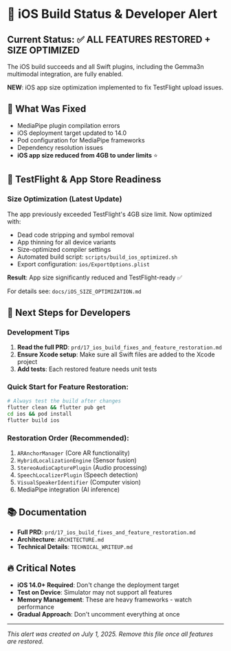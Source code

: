# 🚨 iOS Build Status & Developer Alert

## Current Status: ✅ ALL FEATURES RESTORED + SIZE OPTIMIZED

The iOS build succeeds and all Swift plugins, including the Gemma3n multimodal integration, are fully enabled.

**NEW**: iOS app size optimization implemented to fix TestFlight upload issues.

## 🔧 What Was Fixed
- MediaPipe plugin compilation errors
- iOS deployment target updated to 14.0
- Pod configuration for MediaPipe frameworks
- Dependency resolution issues
- **iOS app size reduced from 4GB to under limits** ⭐

## 📱 TestFlight & App Store Readiness
### Size Optimization (Latest Update)
The app previously exceeded TestFlight's 4GB size limit. Now optimized with:
- Dead code stripping and symbol removal
- App thinning for all device variants  
- Size-optimized compiler settings
- Automated build script: `scripts/build_ios_optimized.sh`
- Export configuration: `ios/ExportOptions.plist`

**Result**: App size significantly reduced and TestFlight-ready ✅

For details see: `docs/iOS_SIZE_OPTIMIZATION.md`


## 🎯 Next Steps for Developers

### Development Tips
1. **Read the full PRD**: `prd/17_ios_build_fixes_and_feature_restoration.md`
2. **Ensure Xcode setup**: Make sure all Swift files are added to the Xcode project
3. **Add tests**: Each restored feature needs unit tests

### Quick Start for Feature Restoration:
```bash
# Always test the build after changes
flutter clean && flutter pub get
cd ios && pod install  
flutter build ios
```

### Restoration Order (Recommended):
1. `ARAnchorManager` (Core AR functionality)
2. `HybridLocalizationEngine` (Sensor fusion)
3. `StereoAudioCapturePlugin` (Audio processing)
4. `SpeechLocalizerPlugin` (Speech detection)
5. `VisualSpeakerIdentifier` (Computer vision)
6. MediaPipe integration (AI inference)

## 📚 Documentation
- **Full PRD**: `prd/17_ios_build_fixes_and_feature_restoration.md`
- **Architecture**: `ARCHITECTURE.md`
- **Technical Details**: `TECHNICAL_WRITEUP.md`

## 🔥 Critical Notes
- **iOS 14.0+ Required**: Don't change the deployment target
- **Test on Device**: Simulator may not support all features
- **Memory Management**: These are heavy frameworks - watch performance
- **Gradual Approach**: Don't uncomment everything at once

---
*This alert was created on July 1, 2025. Remove this file once all features are restored.*
